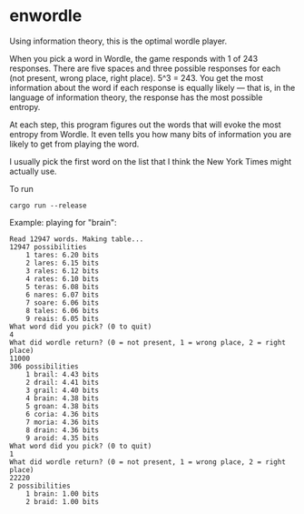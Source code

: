 # enwordle
Using information theory, this is the optimal wordle player.

When you pick a word in Wordle, the game responds with 1 of 243 responses.  There are five spaces and three possible responses for each (not present, wrong place, right place). 5^3 = 243.  You get the most information about the word if each response is equally likely — that is, in the language of information theory, the response has the most possible entropy.

At each step, this program figures out the words that will evoke the most entropy from Wordle.  It even tells you how many bits of information you are likely to get from playing the word.

I usually pick the first word on the list that I think the New York Times might actually use.

To run

```
cargo run --release
```

Example: playing for "brain":

```
Read 12947 words. Making table...
12947 possibilities
	1 tares: 6.20 bits
	2 lares: 6.15 bits
	3 rales: 6.12 bits
	4 rates: 6.10 bits
	5 teras: 6.08 bits
	6 nares: 6.07 bits
	7 soare: 6.06 bits
	8 tales: 6.06 bits
	9 reais: 6.05 bits
What word did you pick? (0 to quit)
4
What did wordle return? (0 = not present, 1 = wrong place, 2 = right place)
11000
306 possibilities
	1 brail: 4.43 bits
	2 drail: 4.41 bits
	3 grail: 4.40 bits
	4 brain: 4.38 bits
	5 groan: 4.38 bits
	6 coria: 4.36 bits
	7 moria: 4.36 bits
	8 drain: 4.36 bits
	9 aroid: 4.35 bits
What word did you pick? (0 to quit)
1
What did wordle return? (0 = not present, 1 = wrong place, 2 = right place)
22220
2 possibilities
	1 brain: 1.00 bits
	2 braid: 1.00 bits
```